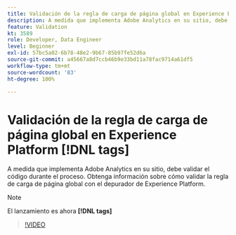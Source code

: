 ```yaml
---
title: Validación de la regla de carga de página global en Experience Platform [!DNL tags]
description: A medida que implementa Adobe Analytics en su sitio, debe validar el código durante el proceso. Obtenga información sobre cómo validar la regla de carga de página global con el depurador de Experience Platform.
feature: Validation
kt: 3589
role: Developer, Data Engineer
level: Beginner
exl-id: 57bc5a02-6b78-48e2-9b67-85b97fe52d6a
source-git-commit: a45667a8d7ccb46b9e33bd11a78fac9714a61df5
workflow-type: tm+mt
source-wordcount: '83'
ht-degree: 100%

---
```


# Validación de la regla de carga de página global en Experience Platform [!DNL tags]

A medida que implementa Adobe Analytics en su sitio, debe validar el código durante el proceso. Obtenga información sobre cómo validar la regla de carga de página global con el depurador de Experience Platform.

>[!NOTE]
>
> El lanzamiento es ahora **[!DNL tags]**

>[!VIDEO](https://video.tv.adobe.com/v/31347/?quality=12&learn=on&captions=spa)

